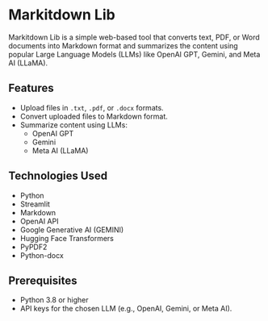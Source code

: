 # Markitdown Lib

Markitdown Lib is a simple web-based tool that converts text, PDF, or Word documents into Markdown format and summarizes the content using popular Large Language Models (LLMs) like OpenAI GPT, Gemini, and Meta AI (LLaMA).

## Features
- Upload files in `.txt`, `.pdf`, or `.docx` formats.
- Convert uploaded files to Markdown format.
- Summarize content using LLMs:
  - OpenAI GPT
  - Gemini
  - Meta AI (LLaMA)

## Technologies Used
- Python
- Streamlit
- Markdown
- OpenAI API
- Google Generative AI (GEMINI)
- Hugging Face Transformers
- PyPDF2
- Python-docx
  
## Prerequisites
- Python 3.8 or higher
- API keys for the chosen LLM (e.g., OpenAI, Gemini, or Meta AI).





